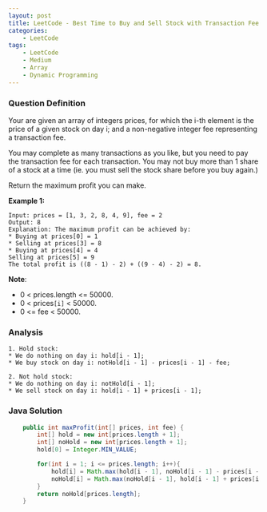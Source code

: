 ```yaml
---
layout: post
title: LeetCode - Best Time to Buy and Sell Stock with Transaction Fee
categories:
    - LeetCode
tags:
    - LeetCode
    - Medium
    - Array
    - Dynamic Programming
---
```


### Question Definition

Your are given an array of integers prices, for which the i-th element is the price of a given stock on day i; and a non-negative integer fee representing a transaction fee.

You may complete as many transactions as you like, but you need to pay the transaction fee for each transaction. You may not buy more than 1 share of a stock at a time (ie. you must sell the stock share before you buy again.)

Return the maximum profit you can make.

**Example 1:**
```
Input: prices = [1, 3, 2, 8, 4, 9], fee = 2
Output: 8
Explanation: The maximum profit can be achieved by:
* Buying at prices[0] = 1
* Selling at prices[3] = 8
* Buying at prices[4] = 4
Selling at prices[5] = 9
The total profit is ((8 - 1) - 2) + ((9 - 4) - 2) = 8.
```
**Note**:

* 0 < prices.length <= 50000.
* 0 < prices`[i]` < 50000.
* 0 <= fee < 50000.

### Analysis
```
1. Hold stock:
* We do nothing on day i: hold[i - 1];
* We buy stock on day i: notHold[i - 1] - prices[i - 1] - fee;

2. Not hold stock:
* We do nothing on day i: notHold[i - 1];
* We sell stock on day i: hold[i - 1] + prices[i - 1];
```
### Java Solution
```java
    public int maxProfit(int[] prices, int fee) {
        int[] hold = new int[prices.length + 1];
        int[] noHold = new int[prices.length + 1];
        hold[0] = Integer.MIN_VALUE;

        for(int i = 1; i <= prices.length; i++){
            hold[i] = Math.max(hold[i - 1], noHold[i - 1] - prices[i - 1] - fee);
            noHold[i] = Math.max(noHold[i - 1], hold[i - 1] + prices[i - 1]);
        }
        return noHold[prices.length];
    }
```
